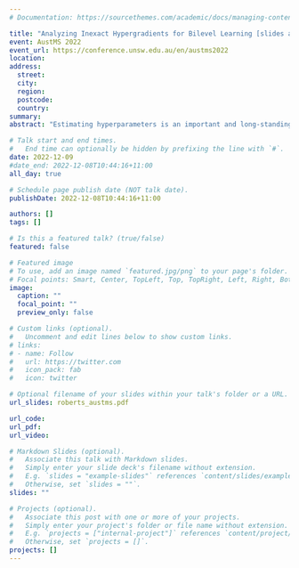 ```yaml
---
# Documentation: https://sourcethemes.com/academic/docs/managing-content/

title: "Analyzing Inexact Hypergradients for Bilevel Learning [slides available]"
event: AustMS 2022
event_url: https://conference.unsw.edu.au/en/austms2022
location:
address:
  street:
  city:
  region:
  postcode:
  country:
summary:
abstract: "Estimating hyperparameters is an important and long-standing problem in machine learning. We consider the case where hyperparameter estimation can be formulated as a bilevel optimization problem. One difficulty with this formulation is that the exact gradient with respect to the hyperparameters cannot be computed and must instead be approximated. We provide an analysis of hypergradient estimation in a flexible framework which allows using both automatic differentiation or the Implicit Function Theorem, and demonstrate the relative performance of several approaches. This is joint work with Matthias Ehrhardt (Bath, UK)."

# Talk start and end times.
#   End time can optionally be hidden by prefixing the line with `#`.
date: 2022-12-09
#date_end: 2022-12-08T10:44:16+11:00
all_day: true

# Schedule page publish date (NOT talk date).
publishDate: 2022-12-08T10:44:16+11:00

authors: []
tags: []

# Is this a featured talk? (true/false)
featured: false

# Featured image
# To use, add an image named `featured.jpg/png` to your page's folder. 
# Focal points: Smart, Center, TopLeft, Top, TopRight, Left, Right, BottomLeft, Bottom, BottomRight.
image:
  caption: ""
  focal_point: ""
  preview_only: false

# Custom links (optional).
#   Uncomment and edit lines below to show custom links.
# links:
# - name: Follow
#   url: https://twitter.com
#   icon_pack: fab
#   icon: twitter

# Optional filename of your slides within your talk's folder or a URL.
url_slides: roberts_austms.pdf

url_code:
url_pdf:
url_video:

# Markdown Slides (optional).
#   Associate this talk with Markdown slides.
#   Simply enter your slide deck's filename without extension.
#   E.g. `slides = "example-slides"` references `content/slides/example-slides.md`.
#   Otherwise, set `slides = ""`.
slides: ""

# Projects (optional).
#   Associate this post with one or more of your projects.
#   Simply enter your project's folder or file name without extension.
#   E.g. `projects = ["internal-project"]` references `content/project/deep-learning/index.md`.
#   Otherwise, set `projects = []`.
projects: []
---
```

